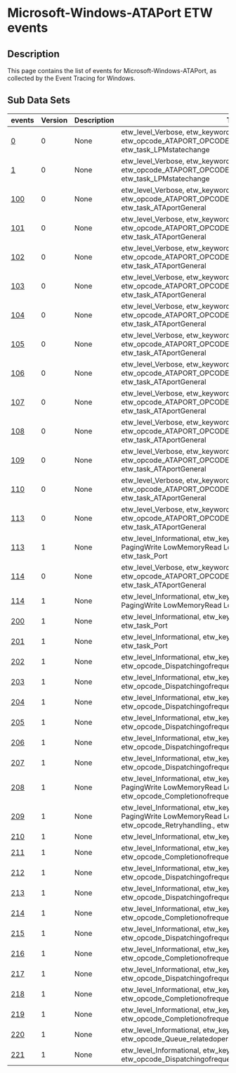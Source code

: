 # Microsoft-Windows-ATAPort ETW events

## Description
This page contains the list of events for Microsoft-Windows-ATAPort, as collected by the Event Tracing for Windows.

## Sub Data Sets
|events|Version|Description|Tags|
|---|---|---|---|
|[0](events/event-0.md)|0|None|etw_level_Verbose, etw_keywords_LinkPowerMgmt, etw_opcode_ATAPORT_OPCODE_LPM_POWERSTATE_PARTIAL, etw_task_LPMstatechange|
|[1](events/event-1.md)|0|None|etw_level_Verbose, etw_keywords_LinkPowerMgmt, etw_opcode_ATAPORT_OPCODE_LPM_POWERSTATE_SLUMBER, etw_task_LPMstatechange|
|[100](events/event-100.md)|0|None|etw_level_Verbose, etw_keywords_DeviceEnumeration, etw_opcode_ATAPORT_OPCODE_DEV_ENUM_INIT, etw_task_ATAportGeneral|
|[101](events/event-101.md)|0|None|etw_level_Verbose, etw_keywords_DeviceEnumeration, etw_opcode_ATAPORT_OPCODE_DEV_ENUM_COMPLETE, etw_task_ATAportGeneral|
|[102](events/event-102.md)|0|None|etw_level_Verbose, etw_keywords_XferModeChange, etw_opcode_ATAPORT_OPCODE_XFER_MODE_CHANGE, etw_task_ATAportGeneral|
|[103](events/event-103.md)|0|None|etw_level_Verbose, etw_keywords_AllIORequests, etw_opcode_ATAPORT_OPCODE_IO_REQUEST_COMPLETE, etw_task_ATAportGeneral|
|[104](events/event-104.md)|0|None|etw_level_Verbose, etw_keywords_IOErrors, etw_opcode_ATAPORT_OPCODE_IO_REQUEST_TIMEOUT, etw_task_ATAportGeneral|
|[105](events/event-105.md)|0|None|etw_level_Verbose, etw_keywords_IOErrors, etw_opcode_ATAPORT_OPCODE_IO_REQUEST_TRANSPORT_ERROR, etw_task_ATAportGeneral|
|[106](events/event-106.md)|0|None|etw_level_Verbose, etw_keywords_DeviceEnumeration, etw_opcode_ATAPORT_OPCODE_DEVICE_MISSING, etw_task_ATAportGeneral|
|[107](events/event-107.md)|0|None|etw_level_Verbose, etw_keywords_Reset, etw_opcode_ATAPORT_OPCODE_CHANNEL_RESET_INIT, etw_task_ATAportGeneral|
|[108](events/event-108.md)|0|None|etw_level_Verbose, etw_keywords_Reset, etw_opcode_ATAPORT_OPCODE_CHANNEL_RESET_COMPLETE, etw_task_ATAportGeneral|
|[109](events/event-109.md)|0|None|etw_level_Verbose, etw_keywords_Reset, etw_opcode_ATAPORT_OPCODE_DEVICE_RESET_INIT, etw_task_ATAportGeneral|
|[110](events/event-110.md)|0|None|etw_level_Verbose, etw_keywords_Reset, etw_opcode_ATAPORT_OPCODE_DEVICE_RESET_COMPLETE, etw_task_ATAportGeneral|
|[113](events/event-113.md)|0|None|etw_level_Verbose, etw_keywords_Reset, etw_opcode_ATAPORT_OPCODE_GET_TELEMETRY_INIT, etw_task_ATAportGeneral|
|[113](events/event-113_v1.md)|1|None|etw_level_Informational, etw_keywords_Read Write PagingRead PagingWrite LowMemoryRead LowMemoryWrite PnP Enum, etw_task_Port|
|[114](events/event-114.md)|0|None|etw_level_Verbose, etw_keywords_Reset, etw_opcode_ATAPORT_OPCODE_GET_TELEMETRY_COMPLETE, etw_task_ATAportGeneral|
|[114](events/event-114_v1.md)|1|None|etw_level_Informational, etw_keywords_Read Write PagingRead PagingWrite LowMemoryRead LowMemoryWrite, etw_task_Port|
|[200](events/event-200_v1.md)|1|None|etw_level_Informational, etw_keywords_IO_Performance, etw_task_Port|
|[201](events/event-201_v1.md)|1|None|etw_level_Informational, etw_keywords_IO_Performance, etw_task_Port|
|[202](events/event-202_v1.md)|1|None|etw_level_Informational, etw_keywords_Read, etw_opcode_Dispatchingofrequest., etw_task_Port|
|[203](events/event-203_v1.md)|1|None|etw_level_Informational, etw_keywords_Write, etw_opcode_Dispatchingofrequest., etw_task_Port|
|[204](events/event-204_v1.md)|1|None|etw_level_Informational, etw_keywords_Read PagingRead, etw_opcode_Dispatchingofrequest., etw_task_Port|
|[205](events/event-205_v1.md)|1|None|etw_level_Informational, etw_keywords_Write PagingWrite, etw_opcode_Dispatchingofrequest., etw_task_Port|
|[206](events/event-206_v1.md)|1|None|etw_level_Informational, etw_keywords_Read LowMemoryRead, etw_opcode_Dispatchingofrequest., etw_task_Port|
|[207](events/event-207_v1.md)|1|None|etw_level_Informational, etw_keywords_Write LowMemoryWrite, etw_opcode_Dispatchingofrequest., etw_task_Port|
|[208](events/event-208_v1.md)|1|None|etw_level_Informational, etw_keywords_Read Write PagingRead PagingWrite LowMemoryRead LowMemoryWrite, etw_opcode_Completionofrequest., etw_task_Port|
|[209](events/event-209_v1.md)|1|None|etw_level_Informational, etw_keywords_Read Write PagingRead PagingWrite LowMemoryRead LowMemoryWrite, etw_opcode_Retryhandling., etw_task_Port|
|[210](events/event-210_v1.md)|1|None|etw_level_Informational, etw_keywords_Flush, etw_task_Port|
|[211](events/event-211_v1.md)|1|None|etw_level_Informational, etw_keywords_Flush, etw_opcode_Completionofrequest., etw_task_Port|
|[212](events/event-212_v1.md)|1|None|etw_level_Informational, etw_keywords_IOCTL, etw_opcode_Dispatchingofrequest., etw_task_Port|
|[213](events/event-213_v1.md)|1|None|etw_level_Informational, etw_keywords_WMI, etw_opcode_Dispatchingofrequest., etw_task_Port|
|[214](events/event-214_v1.md)|1|None|etw_level_Informational, etw_keywords_IOCTL WMI, etw_opcode_Completionofrequest., etw_task_Port|
|[215](events/event-215_v1.md)|1|None|etw_level_Informational, etw_keywords_Power, etw_opcode_Dispatchingofrequest., etw_task_Port|
|[216](events/event-216_v1.md)|1|None|etw_level_Informational, etw_keywords_Power, etw_opcode_Completionofrequest., etw_task_Port|
|[217](events/event-217_v1.md)|1|None|etw_level_Informational, etw_keywords_PnP, etw_opcode_Dispatchingofrequest., etw_task_Port|
|[218](events/event-218_v1.md)|1|None|etw_level_Informational, etw_keywords_PnP, etw_opcode_Completionofrequest., etw_task_Port|
|[219](events/event-219_v1.md)|1|None|etw_level_Informational, etw_keywords_PnP Enum, etw_opcode_Completionofrequest., etw_task_Port|
|[220](events/event-220_v1.md)|1|None|etw_level_Informational, etw_keywords_Queue, etw_opcode_Queue_relatedoperation., etw_task_Port|
|[221](events/event-221_v1.md)|1|None|etw_level_Informational, etw_keywords_PassThrough IOCTL, etw_opcode_Dispatchingofrequest., etw_task_Port|
